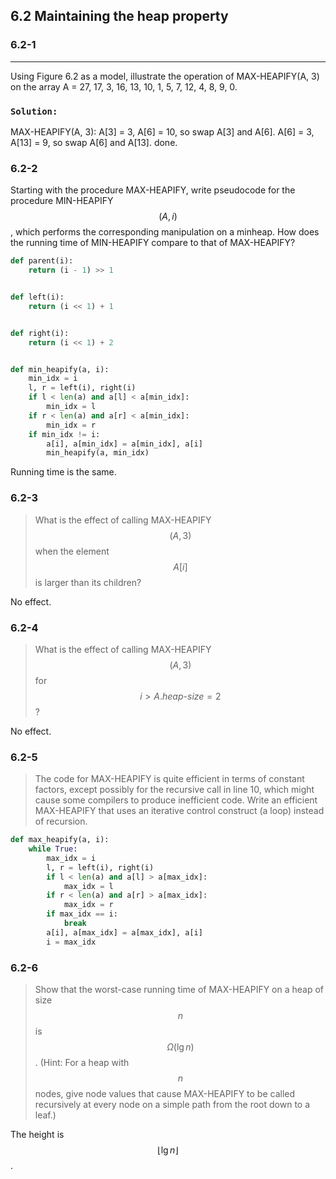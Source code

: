 ## 6.2 Maintaining the heap property

### 6.2-1
***
Using Figure 6.2 as a model, illustrate the operation of MAX-HEAPIFY(A, 3) on the array A = 27, 17, 3, 16, 13, 10, 1, 5, 7, 12, 4, 8, 9, 0.

### `Solution:`
MAX-HEAPIFY(A, 3):      A[3] = 3, A[6] = 10, so swap A[3] and A[6].
                        A[6] = 3, A[13] = 9, so swap A[6] and A[13].
                        done.

### 6.2-2

Starting with the procedure MAX-HEAPIFY, write pseudocode for the procedure MIN-HEAPIFY$$(A, i)$$, which performs the corresponding manipulation on a minheap. How does the running time of MIN-HEAPIFY compare to that of MAX-HEAPIFY?

```python
def parent(i):
    return (i - 1) >> 1


def left(i):
    return (i << 1) + 1


def right(i):
    return (i << 1) + 2


def min_heapify(a, i):
    min_idx = i
    l, r = left(i), right(i)
    if l < len(a) and a[l] < a[min_idx]:
        min_idx = l
    if r < len(a) and a[r] < a[min_idx]:
        min_idx = r
    if min_idx != i:
        a[i], a[min_idx] = a[min_idx], a[i]
        min_heapify(a, min_idx)
```

Running time is the same.

### 6.2-3

> What is the effect of calling MAX-HEAPIFY$$(A, 3)$$ when the element $$A[i]$$ is larger than its children?

No effect.

### 6.2-4

> What is the effect of calling MAX-HEAPIFY$$(A, 3)$$ for $$i > A.heap\text{-}size=2$$?

No effect.

### 6.2-5

> The code for MAX-HEAPIFY is quite efficient in terms of constant factors, except possibly for the recursive call in line 10, which might cause some compilers to produce inefficient code. Write an efficient MAX-HEAPIFY that uses an iterative control construct (a loop) instead of recursion.

```python
def max_heapify(a, i):
    while True:
        max_idx = i
        l, r = left(i), right(i)
        if l < len(a) and a[l] > a[max_idx]:
            max_idx = l
        if r < len(a) and a[r] > a[max_idx]:
            max_idx = r
        if max_idx == i:
            break
        a[i], a[max_idx] = a[max_idx], a[i]
        i = max_idx
```

### 6.2-6

> Show that the worst-case running time of MAX-HEAPIFY on a heap of size $$n$$ is $$\Omega(\lg n)$$. (Hint: For a heap with $$n$$ nodes, give node values that cause MAX-HEAPIFY to be called recursively at every node on a simple path from the root down to a leaf.)

The height is $$\left \lfloor \lg n \right \rfloor$$.
